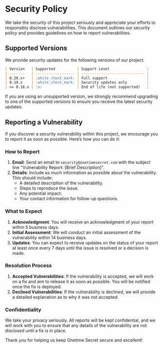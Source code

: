 # Security Policy

We take the security of this project seriously and appreciate your efforts to responsibly disclose vulnerabilities. This document outlines our security policy and provides guidelines on how to report vulnerabilities.

## Supported Versions

We provide security updates for the following versions of our project:

```markdown
| Version   | Supported          | Support Level                 |
| -------   | ------------------ | ----------------------------- |
| 0.20.x+   | :white_check_mark: | Full support                  |
| 0.19.x    | :white_check_mark: | Security updates only         |
| <= 0.18.x | :x:                | End of life (not supported)   |
```


If you are using an unsupported version, we strongly recommend upgrading to one of the supported versions to ensure you receive the latest security updates.


## Reporting a Vulnerability

If you discover a security vulnerability within this project, we encourage you to report it as soon as possible. Here’s how you can do it:

### How to Report

1. **Email**: Send an email to `security@onetimesecret.com` with the subject line "Vulnerability Report: [Brief Description]".
2. **Details**: Include as much information as possible about the vulnerability. This should include:
   - A detailed description of the vulnerability.
   - Steps to reproduce the issue.
   - Any potential impact.
   - Your contact information for follow-up questions.

### What to Expect

1. **Acknowledgment**: You will receive an acknowledgment of your report within 5 business days.
2. **Initial Assessment**: We will conduct an initial assessment of the vulnerability within 14 business days.
3. **Updates**: You can expect to receive updates on the status of your report at least once every 7 days until the issue is resolved or a decision is made.

### Resolution Process

1. **Accepted Vulnerabilities**: If the vulnerability is accepted, we will work on a fix and aim to release it as soon as possible. You will be notified once the fix is deployed.
2. **Declined Vulnerabilities**: If the vulnerability is declined, we will provide a detailed explanation as to why it was not accepted.

### Confidentiality

We take your privacy seriously. All reports will be kept confidential, and we will work with you to ensure that any details of the vulnerability are not disclosed until a fix is in place.

Thank you for helping us keep Onetime Secret secure and excellent!
